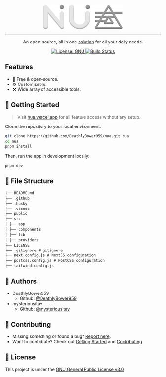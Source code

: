 <div align="center">

![banner](public/logo//light/logo256.png)

---

An open-source, all in one [solution](https://nua.vercel.app) for all your daily needs.

<p align="center">
  <!-- <a href="https://nua.vercel.app">
    <img alt="App uses (total how many clicked, hours used, idk)" src="API_URL" />
  </a> -->
  <a href="https://github.com/DeathlyBower959/nua/blob/main/LICENSE">
    <img alt="License: GNU" src="https://img.shields.io/badge/license-GNU-yellow.svg" target="_blank" />
  </a>
  <a href="https://github.com/DeathlyBower959/nua/actions?query=workflow%3A%22Lint+Checks%22+branch%3Amain">
    <img src="https://img.shields.io/github/actions/workflow/status/DeathlyBower959/nua/lint-pr.yml?branch=main&style=flat-square"
    alt="Build Status">
  </a>
</p>
</div>

## Features

- 💯 Free & open-source.
- ⚙️ Customizable.
- ⚒️ Wide array of accessible tools.

## 🚀 Getting Started

> Visit [nua.vercel.app](https://nua.vercel.app) for all feature access without any setup.

Clone the repository to your local environment:

```bash
git clone https://github.com/DeathlyBower959/nua.git nua
cd nua
pnpm install
```

Then, run the app in development locally:

```bash
pnpm dev
```

## 📂 File Structure

```markdown
├── README.md
├── .github
├── .husky
├── .vscode
├── public
├── src
│ ├── app
│ ├── components
│ ├── lib
│ ├── providers
├── LICENSE
├── .gitignore # gitignore
├── next.config.js # NextJS configuration
├── postcss.config.js # PostCSS configuration
├── tailwind.config.js
```

## 👤 Authors

- DeathlyBower959
  - Github: [@DeathlyBower959](https://github.com/DeathlyBower959)
- mysteriousitay
  - Github: [@mysteriousitay](https://github.com/mysteriousitay)

## 🤝 Contributing

- Missing something or found a bug? [Report here](https://github.com/DeathlyBower959/nua/issues).
- Want to contribute? Check out [Getting Started](#-getting-started) and [Contributing](.github/CONTRIBUTING.md)

## 📝 License

This project is under the [GNU General Public License v3.0](./LICENSE).
